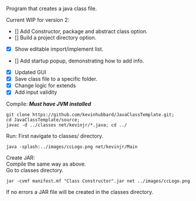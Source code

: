 Program that creates a java class file.  

Current WIP for version 2:  
- [] Add Constructor, package and abstract class option.
- [] Build a project directory option.
- [x] Show editable import/implement list.
- [] Add startup popup, demonstrating how to add info.
- [x] Updated GUI
- [x] Save class file to a specific folder.
- [x] Change logic for extends
- [x] Add input validity

Compile: ***Must have JVM installed***
```
git clone https://github.com/kevinhubbard/JavaClassTemplate.git;
cd JavaClassTemplate/source;
javac -d ../classes net/kevinjr/*.java; cd ../
```

Run:  First navigate to classes/ directory.
```
java -splash:../images/ccLogo.png net/kevinjr/Main
```

Create JAR:  
Compile the same way as above.  
Go to classes directory.
```
jar -cvmf manifest.mf "Class Constructor".jar net ../images/ccLogo.png
``` 
If no errors a JAR file will be created in the classes directory.
